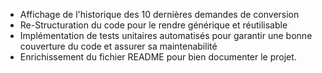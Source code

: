 - Affichage de l'historique des 10 dernières demandes de conversion
- Re-Structuration du code pour le rendre générique et réutilisable
- Implémentation de tests unitaires automatisés pour garantir une bonne couverture du code et assurer sa maintenabilité
- Enrichissement du fichier README pour bien documenter le projet.
